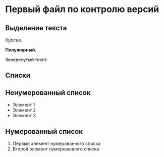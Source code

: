 # Первый файл по контролю версий

## Выделение текста

*Курсив.*

**Полужирный.**

~~Зачеркнутый текст.~~


## Списки

Ненумерованный список
---
* Элемент 1
* Элемент 2
* Элемент 3

Нумерованный список
---
1. Первый элемент нумерованного списка
2. Второй элемент нумерованного списка

